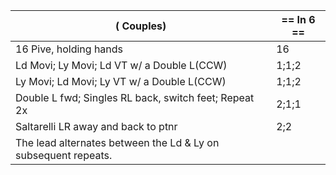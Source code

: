 ( Couples) | == In 6 == |
|----|-----|
|16 Pive, holding hands |16|
|Ld Movi; Ly Movi; Ld VT w/ a Double L(CCW) |1;1;2|
|Ly Movi; Ld Movi; Ly VT w/ a Double L(CCW) |1;1;2|
|Double L fwd; Singles RL back, switch feet; Repeat 2x |2;1;1|
|Saltarelli LR away and back to ptnr |2;2|
|The lead alternates between the Ld & Ly on subsequent repeats. || 
